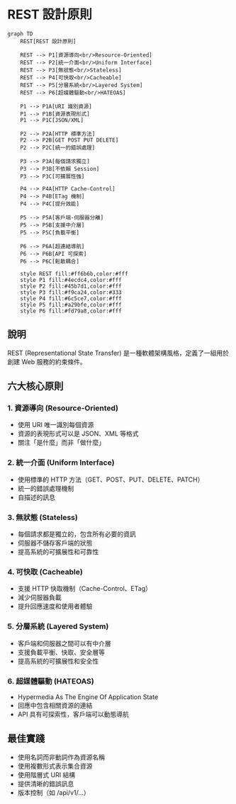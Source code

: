 # REST 設計原則

```mermaid
graph TD
    REST[REST 設計原則]

    REST --> P1[資源導向<br/>Resource-Oriented]
    REST --> P2[統一介面<br/>Uniform Interface]
    REST --> P3[無狀態<br/>Stateless]
    REST --> P4[可快取<br/>Cacheable]
    REST --> P5[分層系統<br/>Layered System]
    REST --> P6[超媒體驅動<br/>HATEOAS]

    P1 --> P1A[URI 識別資源]
    P1 --> P1B[資源表現形式]
    P1 --> P1C[JSON/XML]

    P2 --> P2A[HTTP 標準方法]
    P2 --> P2B[GET POST PUT DELETE]
    P2 --> P2C[統一的錯誤處理]

    P3 --> P3A[每個請求獨立]
    P3 --> P3B[不依賴 Session]
    P3 --> P3C[可擴展性強]

    P4 --> P4A[HTTP Cache-Control]
    P4 --> P4B[ETag 機制]
    P4 --> P4C[提升效能]

    P5 --> P5A[客戶端-伺服器分離]
    P5 --> P5B[支援中介層]
    P5 --> P5C[負載平衡]

    P6 --> P6A[超連結導航]
    P6 --> P6B[API 可探索]
    P6 --> P6C[鬆散耦合]

    style REST fill:#ff6b6b,color:#fff
    style P1 fill:#4ecdc4,color:#fff
    style P2 fill:#45b7d1,color:#fff
    style P3 fill:#f9ca24,color:#333
    style P4 fill:#6c5ce7,color:#fff
    style P5 fill:#a29bfe,color:#fff
    style P6 fill:#fd79a8,color:#fff
```

## 說明

REST (Representational State Transfer) 是一種軟體架構風格，定義了一組用於創建 Web 服務的約束條件。

## 六大核心原則

### 1. 資源導向 (Resource-Oriented)
- 使用 URI 唯一識別每個資源
- 資源的表現形式可以是 JSON、XML 等格式
- 關注「是什麼」而非「做什麼」

### 2. 統一介面 (Uniform Interface)
- 使用標準的 HTTP 方法（GET、POST、PUT、DELETE、PATCH）
- 統一的錯誤處理機制
- 自描述的訊息

### 3. 無狀態 (Stateless)
- 每個請求都是獨立的，包含所有必要的資訊
- 伺服器不儲存客戶端的狀態
- 提高系統的可擴展性和可靠性

### 4. 可快取 (Cacheable)
- 支援 HTTP 快取機制（Cache-Control、ETag）
- 減少伺服器負載
- 提升回應速度和使用者體驗

### 5. 分層系統 (Layered System)
- 客戶端和伺服器之間可以有中介層
- 支援負載平衡、快取、安全層等
- 提高系統的可擴展性和安全性

### 6. 超媒體驅動 (HATEOAS)
- Hypermedia As The Engine Of Application State
- 回應中包含相關資源的連結
- API 具有可探索性，客戶端可以動態導航

## 最佳實踐

- 使用名詞而非動詞作為資源名稱
- 使用複數形式表示集合資源
- 使用階層式 URI 結構
- 提供清晰的錯誤訊息
- 版本控制（如 /api/v1/...）

